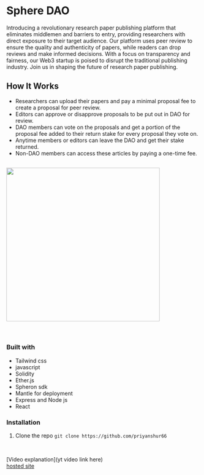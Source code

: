 <h1>Sphere DAO</h1>
Introducing a revolutionary research paper publishing platform that eliminates middlemen and barriers to entry, providing researchers with direct exposure to their target audience. Our platform uses peer review to ensure the quality and authenticity of papers, while readers can drop reviews and make informed decisions. With a focus on transparency and fairness, our Web3 startup is poised to disrupt the traditional publishing industry. Join us in shaping the future of research paper publishing.

## How It Works
- Researchers can upload their papers and pay a minimal proposal fee to create a proposal for peer review.
- Editors can approve or disapprove proposals to be put out in DAO for review.
- DAO members can vote on the proposals and get a portion of the proposal fee added to their return stake for every proposal they vote on.
- Anytime members or editors can leave the DAO and get their stake returned.
- Non-DAO members can access these articles by paying a one-time fee.

## <img align="" width="400" src="https://i0.wp.com/www.thesavvyscientist.com/wp-content/uploads/2020/07/When-to-publish_text-and-papers.png?fit=859%2C652&ssl=1">
<br>

### Built with
- Tailwind css
- javascript
- Solidity
- Ether.js
- Spheron sdk
- Mantle for deployment 
- Express and Node js
- React 

### Installation

1. Clone the repo
    ``
   git clone https://github.com/priyanshur66
   ``
   
   
  
<br/>

[Video explanation](yt video link here)
<br/>
[hosted site](https://sphere-55e370.spheron.app/)
<br/>
